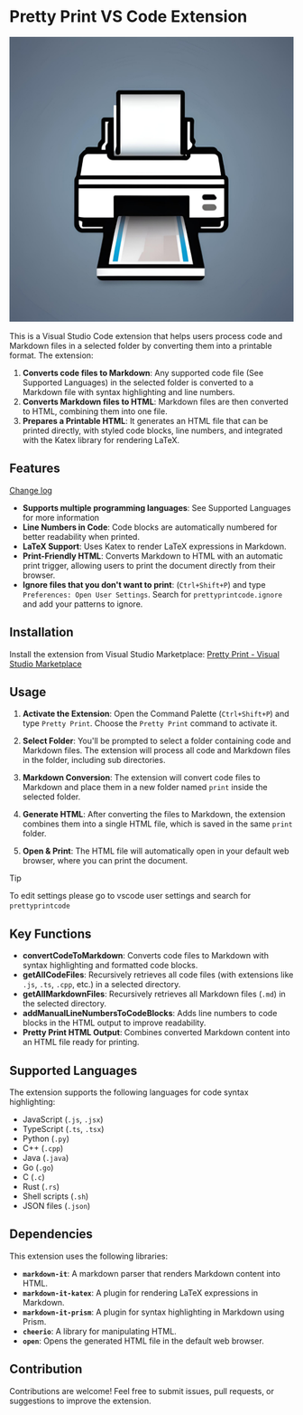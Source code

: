 # Pretty Print VS Code Extension

![PrettyPrint icon, created with Canva AI](images/icon.png)

This is a Visual Studio Code extension that helps users process code and Markdown files in a selected folder by converting them into a printable format. The extension:

1. **Converts code files to Markdown**: Any supported code file (See Supported Languages) in the selected folder is converted to a Markdown file with syntax highlighting and line numbers.
2. **Converts Markdown files to HTML**: Markdown files are then converted to HTML, combining them into one file.
3. **Prepares a Printable HTML**: It generates an HTML file that can be printed directly, with styled code blocks, line numbers, and integrated with the Katex library for rendering LaTeX.

## Features

[Change log](CHANGELOG.md)

- **Supports multiple programming languages**: See Supported Languages for more information
- **Line Numbers in Code**: Code blocks are automatically numbered for better readability when printed.
- **LaTeX Support**: Uses Katex to render LaTeX expressions in Markdown.
- **Print-Friendly HTML**: Converts Markdown to HTML with an automatic print trigger, allowing users to print the document directly from their browser.
- **Ignore files that you don't want to print**: (`Ctrl+Shift+P`) and type `Preferences: Open User Settings`. Search for `prettyprintcode.ignore` and add your patterns to ignore.

## Installation

Install the extension from Visual Studio Marketplace: [Pretty Print - Visual Studio Marketplace](https://marketplace.visualstudio.com/items?itemName=ViktorLinden.prettyprintcode)

## Usage

1. **Activate the Extension**: Open the Command Palette (`Ctrl+Shift+P`) and type `Pretty Print`. Choose the `Pretty Print` command to activate it.
2. **Select Folder**: You'll be prompted to select a folder containing code and Markdown files. The extension will process all code and Markdown files in the folder, including sub directories.

3. **Markdown Conversion**: The extension will convert code files to Markdown and place them in a new folder named `print` inside the selected folder.

4. **Generate HTML**: After converting the files to Markdown, the extension combines them into a single HTML file, which is saved in the same `print` folder.

5. **Open & Print**: The HTML file will automatically open in your default web browser, where you can print the document.

> [!TIP]
> To edit settings please go to vscode user settings and search for `prettyprintcode`

## Key Functions

- **convertCodeToMarkdown**: Converts code files to Markdown with syntax highlighting and formatted code blocks.
- **getAllCodeFiles**: Recursively retrieves all code files (with extensions like `.js`, `.ts`, `.cpp`, etc.) in a selected directory.
- **getAllMarkdownFiles**: Recursively retrieves all Markdown files (`.md`) in the selected directory.
- **addManualLineNumbersToCodeBlocks**: Adds line numbers to code blocks in the HTML output to improve readability.
- **Pretty Print HTML Output**: Combines converted Markdown content into an HTML file ready for printing.

## Supported Languages

The extension supports the following languages for code syntax highlighting:

- JavaScript (`.js`, `.jsx`)
- TypeScript (`.ts`, `.tsx`)
- Python (`.py`)
- C++ (`.cpp`)
- Java (`.java`)
- Go (`.go`)
- C (`.c`)
- Rust (`.rs`)
- Shell scripts (`.sh`)
- JSON files (`.json`)

## Dependencies

This extension uses the following libraries:

- **`markdown-it`**: A markdown parser that renders Markdown content into HTML.
- **`markdown-it-katex`**: A plugin for rendering LaTeX expressions in Markdown.
- **`markdown-it-prism`**: A plugin for syntax highlighting in Markdown using Prism.
- **`cheerio`**: A library for manipulating HTML.
- **`open`**: Opens the generated HTML file in the default web browser.

## Contribution

Contributions are welcome! Feel free to submit issues, pull requests, or suggestions to improve the extension.
